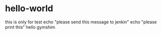 # hello-world
this is only for test
echo "please send this message to jenkin" 
echo "please print this"
hello gymshim

